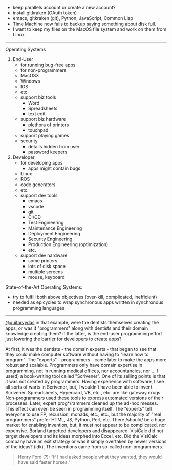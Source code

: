- keep parallels account or create a new account?
- install gitkraken (OAuth token)
- emacs, gitkraken (git), Python, JavaScript, Common Lisp
- Time Machine now fails to backup saying something about disk full.
- I want to keep my files on the MacOS file system and work on them from Linux.

---
Operating Systems
1. End-User
	- for running bug-free apps
	- for non-programmers
	- MacOSX
	- Windows
	- IOS
	- etc.
	- support biz tools
		- Word
		- Spreadsheets
		- text edit
	- support biz hardware
		- plethora of printers
		- touchpad
	- support playing games
	- security 
		- details hidden from user
		- password keepers
1. Developer
	- for developing apps
		- apps might contain bugs
	- Linux
	- ROS
	- code generators
	- etc.
	- support dev tools
		- emacs
		- vscode
		- git
		- CI/CD
		- Test Engineering
		- Maintenance Engineering
		- Deployment Engineering
		- Security Engineering
		- Production Engineering (optimization)
		- etc.
	- support dev hardware
		- some printers
		- lots of disk space
		- multiple screens
		- mouse, keyboard

State-of-the-Art Operating Systems:
- try to fulfill both above objectives (over-kill, complicated, inefficient)
- needed as epicycles to wrap synchronous apps written in synchronous programming languages
---
[@guitarvydas](https://futureofcoding.slack.com/team/UGWUJUZHT) in that example, were the dentists themselves creating the apps, or was it "programmers" along with dentists and their domain knowledge creating them? if the latter, is the end-user programming effort just lowering the barrier for developers to create apps?

At first, it was the dentists - the domain experts - that began to see that they could make computer software without having to "learn how to program".  The "experts" - programmers - came later to make the apps more robust and scalable.  Programmers only have domain expertise in programming, not in running medical offices, nor accountancies, nor ...  I use(d) a book-writing tool called "Scrivener".  One of its selling points is that it was not created by programmers.  Having experience with software, I see all sorts of warts in Scrivener, but, I wouldn't have been able to invent Scrivener.  Spreadsheets, Hypercard, VB, etc., etc. are like gateway drugs.  Non-programmers used these tools to express automated versions of their processes.  Later, expert prog*/rammers cleaned up the ad-hoc messes.  This effect can even be seen in programming itself.  The "experts" tell everyone to use FP, recursion, monads, etc., etc., but the majority of "real programmers" prefer HTML, JS, Python, Perl, etc.  There /should/ be a huge market for enabling invention, but, it must not appear to be complicated, nor expensive.
Borland targetted developers and disappeared.  VisiCalc did not target developers and its ideas morphed into Excel, etc.  Did the VisiCalc company have an exit strategy or was it simply overtaken by newer versions of the ideas? (idk).
The inventions came from so-called non-programmers.
> Henry Ford (?): “If I had asked people what they wanted, they would have said faster horses.”
